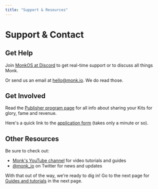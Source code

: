 ```yaml
---
title: "Support & Resources"
---
```


# Support & Contact

## Get Help

Join [MonkOS at Discord](https://discord.gg/monk-io) to get real-time support or to discuss all things Monk.

Or send us an email at <hello@monk.io>. We do read those.

## Get Involved

Read the [Publisher program page](../community/publishers.md) for all info about sharing your Kits for glory, fame and revenue.

Here's a quick link to the [application form](https://monk-io.typeform.com/to/SCkHZKPE) (takes only a minute or so).

## Other Resources

Be sure to check out:

- [Monk's YouTube channel](https://www.youtube.com/@monk_io) for video tutorials and guides
- [@monk_io](https://twitter.com/monk_io) on Twitter for news and updates

With that out of the way, we're ready to dig in! Go to the next page for [Guides and tutorials](../basics/running-templates.md) in the next page.